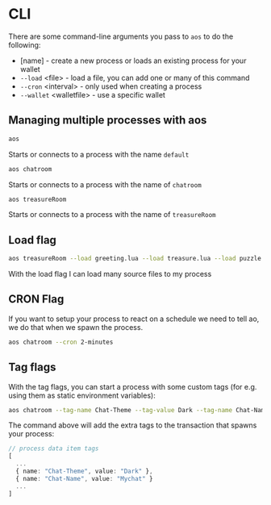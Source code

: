 # CLI

There are some command-line arguments you pass to `aos` to do the following:

- [name] - create a new process or loads an existing process for your wallet
- `--load` \<file> - load a file, you can add one or many of this command
- `--cron` \<interval> - only used when creating a process
- `--wallet` \<walletfile> - use a specific wallet

## Managing multiple processes with aos

```sh
aos
```

Starts or connects to a process with the name `default`

```sh
aos chatroom
```

Starts or connects to a process with the name of `chatroom`

```sh
aos treasureRoom
```

Starts or connects to a process with the name of `treasureRoom`

## Load flag

```sh
aos treasureRoom --load greeting.lua --load treasure.lua --load puzzle.lua
```

With the load flag I can load many source files to my process

## CRON Flag

If you want to setup your process to react on a schedule we need to tell ao, we do that when we spawn the process.

```sh
aos chatroom --cron 2-minutes
```

## Tag flags

With the tag flags, you can start a process with some custom tags (for e.g. using them as static environment variables):

```sh
aos chatroom --tag-name Chat-Theme --tag-value Dark --tag-name Chat-Name --tag-value Mychat
```

The command above will add the extra tags to the transaction that spawns your process:

```ts
// process data item tags
[
  ...
  { name: "Chat-Theme", value: "Dark" },
  { name: "Chat-Name", value: "Mychat" }
  ...
]
```
